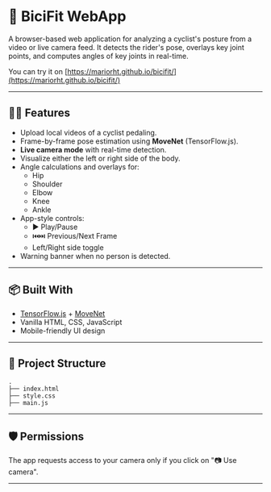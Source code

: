 # 📐 BiciFit WebApp

A browser-based web application for analyzing a cyclist's posture from a video or live camera feed. It detects the rider's pose, overlays key joint points, and computes angles of key joints in real-time.

You can try it on [https://mariorht.github.io/bicifit/](https://mariorht.github.io/bicifit/)

---

## 🚴‍♂️ Features

- Upload local videos of a cyclist pedaling.
- Frame-by-frame pose estimation using **MoveNet** (TensorFlow.js).
- **Live camera mode** with real-time detection.
- Visualize either the left or right side of the body.
- Angle calculations and overlays for:
  - Hip
  - Shoulder
  - Elbow
  - Knee
  - Ankle
- App-style controls:
  - ▶️ Play/Pause
  - ⏮️⏭️ Previous/Next Frame
  - Left/Right side toggle
- Warning banner when no person is detected.

---

## 📦 Built With

- [TensorFlow.js](https://www.tensorflow.org/js) + [MoveNet](https://github.com/tensorflow/tfjs-models/tree/master/pose-detection)
- Vanilla HTML, CSS, JavaScript
- Mobile-friendly UI design

---

## 📁 Project Structure

```
.
├── index.html
├── style.css
├── main.js

```

---

## 🛡️ Permissions

The app requests access to your camera only if you click on "📷 Use camera".

---

